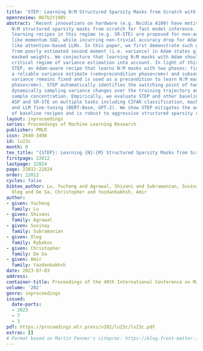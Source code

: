 ```yaml
---
title: 'STEP: Learning N:M Structured Sparsity Masks from Scratch with Precondition'
openreview: 0O7b2Y198V
abstract: 'Recent innovations on hardware (e.g. Nvidia A100) have motivated learning
  N:M structured sparsity masks from scratch for fast model inference. However, state-of-the-art
  learning recipes in this regime (e.g. SR-STE) are proposed for non-adaptive optimizers
  like momentum SGD, while incurring non-trivial accuracy drop for Adam-trained models
  like attention-based LLMs. In this paper, we first demonstrate such gap origins
  from poorly estimated second moment (i.e. variance) in Adam states given by the
  masked weights. We conjecture that learning N:M masks with Adam should take the
  critical regime of variance estimation into account. In light of this, we propose
  STEP, an Adam-aware recipe that learns N:M masks with two phases: first, STEP calculates
  a reliable variance estimate (<em>precondition phase</em>) and subsequently, the
  variance remains fixed and is used as a precondition to learn N:M masks (<em>mask-learning
  phase</em>). STEP automatically identifies the switching point of two phases by
  dynamically sampling variance changes over the training trajectory and testing the
  sample concentration. Empirically, we evaluate STEP and other baselines such as
  ASP and SR-STE on multiple tasks including CIFAR classification, machine translation
  and LLM fine-tuning (BERT-Base, GPT-2). We show STEP mitigates the accuracy drop
  of baseline recipes and is robust to aggressive structured sparsity ratios.'
layout: inproceedings
series: Proceedings of Machine Learning Research
publisher: PMLR
issn: 2640-3498
id: lu23c
month: 0
tex_title: "{STEP}: Learning {N}:{M} Structured Sparsity Masks from Scratch with Precondition"
firstpage: 22812
lastpage: 22824
page: 22812-22824
order: 22812
cycles: false
bibtex_author: Lu, Yucheng and Agrawal, Shivani and Subramanian, Suvinay and Rybakov,
  Oleg and De Sa, Christopher and Yazdanbakhsh, Amir
author:
- given: Yucheng
  family: Lu
- given: Shivani
  family: Agrawal
- given: Suvinay
  family: Subramanian
- given: Oleg
  family: Rybakov
- given: Christopher
  family: De Sa
- given: Amir
  family: Yazdanbakhsh
date: 2023-07-03
address: 
container-title: Proceedings of the 40th International Conference on Machine Learning
volume: '202'
genre: inproceedings
issued:
  date-parts:
  - 2023
  - 7
  - 3
pdf: https://proceedings.mlr.press/v202/lu23c/lu23c.pdf
extras: []
# Format based on Martin Fenner's citeproc: https://blog.front-matter.io/posts/citeproc-yaml-for-bibliographies/
---
```

